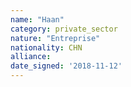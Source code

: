 ```yaml
---
name: "Haan"
category: private_sector
nature: "Entreprise"
nationality: CHN
alliance: 
date_signed: '2018-11-12'
---
```

    